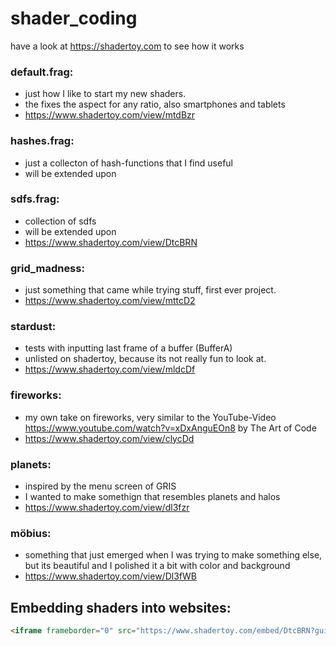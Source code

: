 # shader_coding
have a look at https://shadertoy.com to see how it works

### default.frag: 
- just how I like to start my new shaders. 
- the fixes the aspect for any ratio, also smartphones and tablets
- https://www.shadertoy.com/view/mtdBzr

### hashes.frag: 
- just a collecton of hash-functions that I find useful
- will be extended upon

### sdfs.frag:
- collection of sdfs
- will be extended upon
- https://www.shadertoy.com/view/DtcBRN

### grid_madness: 
- just something that came while trying stuff, first ever project. 
- https://www.shadertoy.com/view/mttcD2

### stardust: 
- tests with inputting last frame of a buffer (BufferA)
- unlisted on shadertoy, because its not really fun to look at. 
- https://www.shadertoy.com/view/mldcDf

### fireworks: 
- my own take on fireworks, very similar to the YouTube-Video https://www.youtube.com/watch?v=xDxAnguEOn8 by The Art of Code
- https://www.shadertoy.com/view/clycDd

### planets: 
- inspired by the menu screen of GRIS
- I wanted to make somethign that resembles planets and halos
- https://www.shadertoy.com/view/dl3fzr

### möbius:
- something that just emerged when I was trying to make something else, but its beautiful and I polished it a bit with color and background
- https://www.shadertoy.com/view/Dl3fWB

## Embedding shaders into websites: 
```html
<iframe frameborder="0" src="https://www.shadertoy.com/embed/DtcBRN?gui=true?paused=true" allowfullscreen=""></iframe>
```